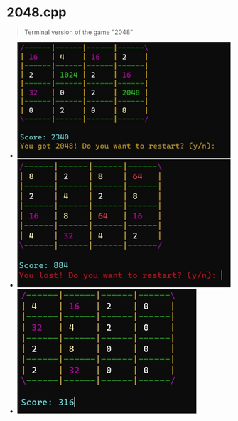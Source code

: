 # 2048.cpp
>Terminal version of the game "2048"

<div>
  <ul list-style-type: none;>
    <li><img src="images/gameplay.jpg"></li>
    <li><img src="images/won.jpg"></li>
    <li><img src="images/lost.jpg"></li>
  </ul>
</div>
